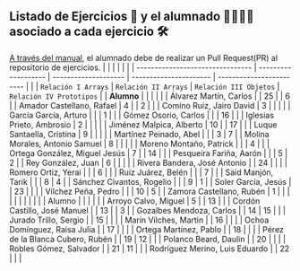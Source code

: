 ## Listado de Ejercicios 📑 y el alumnado 🏃‍♂️🏃‍♀️ asociado a cada ejercicio 🛠️

[A través del manual](https://github.com/isaiasfl/EjerciciosDWEC_23_24/blob/main/Como_hacer_Pull_Request.md), el alumnado debe de realizar un Pull Request(PR) al repositorio de ejercicios.
| | | | | |
| -------------------------------- | ------------------- | -------------------- | ---------------------- | ------------------------ |
| | `Relación I Arrays` | `Relación II Arrays` | `Relación III Objetos` | `Relación IV Prototipos` |
| **Alumno** | | | | |
| Álvarez Martín, Carlos | | 25 | | 6 |
| Amador Castellano, Rafael | 4 | | 2 | |
| Comino Ruiz, Jairo David | 3 | | | |
| García García, Arturo | | | 1 | |
| Gómez Osorio, Carlos | | | 16 | |
| Iglesias Prieto, Ambrosio | 2 | | | |
| Jiménez Malpica, Alberto | 10 | | 17 | |
| Luque Santaella, Cristina | 9 | | | |
| Martínez Peinado, Abel | | | 3 | 7 |
| Molina Morales, Antonio Samuel | 8 | | | |
| Moreno Montaño, Patrick | | | 4 | |
| Ortega González, Miguel Jesús | 7 | | 14 | |
| Pesqueira Fariña, Aarón | | | 5 | 2 |
| Rey González, Juan | 6 | | | |
| Rivera Bandera, José Antonio | | 24 | | |
| Romero Ortiz, Yerai | | | 6 | |
| Ruiz Juárez, Belén | | | 7 | |
| Said Manjón, Tarik | | | 8 | 4 |
| Sánchez Civantos, Rogelio | | | 9 | 1 |
| Soler García, Jesús | | 23 | | |
| Vílchez Peña, Pedro | | | 10 | 5 |
| Zamora Castellano, Rubén | 1 | | | |
| | | | | |
| Alumno | | | | |
| Arroyo Calvo, Miguel | 5 | | 13 | |
| Cordón Castillo, José Manuel | | 13 | | 3 |
| Gozalbes Mendoza, Carlos | | 14 | 15 | |
| Jurado Trillo, Sergio | | 15 | | |
| Marín Vilches, Martín | | 16 | | |
| Ochoa Domínguez, Raisa Julia | | 17 | | |
| Ortega Martínez, Pablo | | 18 | | |
| Pérez de la Blanca Cubero, Rubén | | 19 | 12 | |
| Polanco Beard, Daulin | | 20 | | |
| Robles Gómez, Salvador | | 21 | 11 | |
| Rodríguez Merino, Luis Eduardo | | 22 | | |
